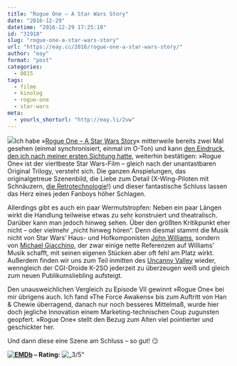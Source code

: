```yaml
---
title: "Rogue One – A Star Wars Story"
date: "2016-12-29"
datetime: "2016-12-29 17:25:18"
id: "31918"
slug: "rogue-one-a-star-wars-story"
url: "https://eay.cc/2016/rogue-one-a-star-wars-story/"
author: "eay"
format: "post"
categories:
  - 0815
tags:
  - filme
  - kinolog
  - rogue-one
  - star-wars
meta:
  - yourls_shorturl: "http://eay.li/2vw"
---
```


![](https://eay.cc/uploads/2016/rogue-one.jpg)Ich habe »[Rogue One – A Star Wars Story](http://www.imdb.com/title/tt3748528/)« mitterweile bereits zwei Mal gesehen (einmal synchronisiert, einmal im O-Ton) und kann [den Eindruck, den ich nach meiner ersten Sichtung hatte](https://twitter.com/eay/status/809526377825398784), weiterhin bestätigen: »Rogue One« ist der viertbeste Star Wars-Film – gleich nach der unantastbaren Original Trilogy, versteht sich. Die ganzen Anspielungen, das originalgetreue Szenenbild, die Liebe zum Detail (X-Wing-Piloten mit Schnäuzern, [die Retrotechnologie](http://www.blindltd.com/rogue-one)!) und dieser fantastische Schluss lassen das Herz eines jeden Fanboys höher Schlagen.

Allerdings gibt es auch ein paar Wermutstropfen: Neben ein paar Längen wirkt die Handlung teilweise etwas zu sehr konstruiert und theatralisch. Darüber kann man jedoch hinweg sehen. Über den größten Kritikpunkt eher nicht – oder vielmehr „nicht hinweg hören“. Denn diesmal stammt die Musik nicht von Star Wars’ Haus- und Hofkomponisten [John Williams](https://de.wikipedia.org/wiki/John_Williams_(Komponist)), sondern von [Michael Giacchino](https://de.wikipedia.org/wiki/Michael_Giacchino), der zwar einige nette Referenzen auf Williams’ Musik schafft, mit seinen eigenen Stücken aber oft fehl am Platz wirkt. Außerdem finden wir uns zum Teil inmitten des [Uncanny Valley](https://de.wikipedia.org/wiki/Uncanny_Valley) wieder, wenngleich der CGI-Droide K-2SO jederzeit zu überzeugen weiß und gleich zum neuen Publikumsliebling aufsteigt.

Den unausweichlichen Vergleich zu Episode VII gewinnt »Rogue One« bei mir übrigens auch. Ich fand »The Force Awakens« bis zum Auftritt von Han & Chewie überragend, danach nur noch besseres Mittelmaß, wurde hier doch jegliche Innovation einem Marketing-technischen Coup zugunsten geopfert. »Rogue One« stellt den Bezug zum Alten viel pointierter und geschickter her.

Und dann diese eine Szene am Schluss – so gut! 😏

 **[![EMDb](https://eay.cc/uploads/pages/emdb/emdb_mini.gif)](http://eay.cc/emdb/) – Rating:** ![„3/5“](https://eay.cc/uploads/pages/emdb/s_4.gif)
